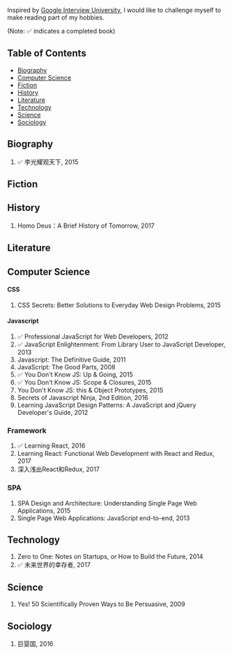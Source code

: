 Inspired by [Google Interview University](https://github.com/jwasham/google-interview-university/blob/master/README.md), I would like to challenge myself to make reading part of my hobbies. 

(Note: :white_check_mark: indicates a completed book)

## Table of Contents

- [Biography](#biography)
- [Computer Science](#computer-science)
- [Fiction](#fiction)
- [History](#history)
- [Literature](#literature)
- [Technology](#technology)
- [Science](#science)
- [Sociology](#sociology)

## Biography
1. :white_check_mark: 李光耀观天下, 2015

## Fiction
    
## History
1. Homo Deus：A Brief History of Tomorrow, 2017

## Literature

## Computer Science
#### CSS
1. CSS Secrets: Better Solutions to Everyday Web Design Problems, 2015
#### Javascript
1. :white_check_mark: Professional JavaScript for Web Developers, 2012
1. :white_check_mark: JavaScript Enlightenment: From Library User to JavaScript Developer, 2013
1. Javascript: The Definitive Guide, 2011
1. JavaScript: The Good Parts, 2008
1. :white_check_mark: You Don't Know JS: Up & Going, 2015
1. :white_check_mark: You Don't Know JS: Scope & Closures, 2015
1. You Don't Know JS: this & Object Prototypes, 2015
1. Secrets of Javascript Ninja, 2nd Edition, 2016
1. Learning JavaScript Design Patterns: A JavaScript and jQuery Developer's Guide, 2012
### Framework
1. :white_check_mark: Learning React, 2016
1. Learning React: Functional Web Development with React and Redux, 2017
1. 深入浅出React和Redux, 2017
### SPA
1. SPA Design and Architecture: Understanding Single Page Web Applications, 2015
2. Single Page Web Applications: JavaScript end-to-end, 2013

## Technology
1. Zero to One: Notes on Startups, or How to Build the Future, 2014
1. :white_check_mark: 未来世界的幸存者, 2017

## Science
1. Yes! 50 Scientifically Proven Ways to Be Persuasive, 2009

## Sociology
1. 巨婴国, 2016
